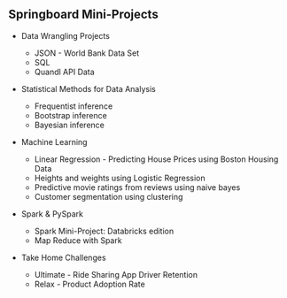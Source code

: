 ## Springboard Mini-Projects

  - Data Wrangling Projects
    - JSON - World Bank Data Set
    - SQL
    - Quandl API Data
    
  - Statistical Methods for Data Analysis
    - Frequentist inference
    - Bootstrap inference
    - Bayesian inference 
  
  - Machine Learning
    - Linear Regression - Predicting House Prices using Boston Housing Data
    - Heights and weights using Logistic Regression
    - Predictive movie ratings from reviews using naive bayes
    - Customer segmentation using clustering
  
  - Spark & PySpark
    - Spark Mini-Project: Databricks edition 
    - Map Reduce with Spark
  
  - Take Home Challenges
    - Ultimate - Ride Sharing App Driver Retention
    - Relax - Product Adoption Rate
